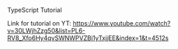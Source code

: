 TypeScript Tutorial

Link for tutorial on YT: https://www.youtube.com/watch?v=30LWjhZzg50&list=PL6-RV8_Xfo6Hy4qvSWNWPVZBi1yTxjjEE&index=1&t=4512s
